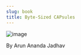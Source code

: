 ```yaml
---
slug: book
title: Byte-Sized CAPsules
---
```

![image](https://github.com/user-attachments/assets/fa5224cc-daf6-4948-bcd9-89c438d6ed62)

By Arun Ananda Jadhav
